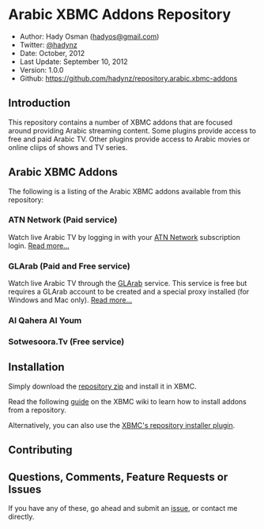 Arabic XBMC Addons Repository
======================
* Author: Hady Osman (hadyos@gmail.com)
* Twitter: [@hadynz](https://twitter.com/hadynz)
* Date: October, 2012
* Last Update: September 10, 2012
* Version: 1.0.0
* Github: https://github.com/hadynz/repository.arabic.xbmc-addons

## Introduction
This repository contains a number of XBMC addons that are focused around providing Arabic streaming content.
Some plugins provide access to free and paid Arabic TV. Other plugins provide access to Arabic movies
or online cliips of shows and TV series.

## Arabic XBMC Addons
The following is a listing of the Arabic XBMC addons available from this repository:

### ATN Network (Paid service)
Watch live Arabic TV by logging in with your [ATN Network](http://www.atnnetwork.com) subscription login.
[Read more...](https://github.com/hadynz/repository.arabic.xbmc-addons/tree/master/plugin.video.atnnetwork)

### GLArab (Paid and Free service)
Watch live Arabic TV through the [GLArab](http://www.glarab.com) service. This service is free but requires a GLArab account to be
created and a special proxy installed (for Windows and Mac only). 
[Read more...](https://github.com/hadynz/repository.arabic.xbmc-addons/tree/master/plugin.video.glarab)

### Al Qahera Al Youm


### Sotwesoora.Tv (Free service)

## Installation
Simply download the [repository zip](https://github.com/downloads/hadynz/repository.arabic.xbmc-addons/repository.arabic.xbmc-addons-1.0.0.zip) 
and install it in XBMC.

Read the following [guide](http://wiki.xbmc.org/index.php?title=Add-ons#How_to_install_from_zip) 
on the XBMC wiki to learn how to install addons from a repository.

Alternatively, you can also use the 
[XBMC's repository installer plugin](http://passion-xbmc.org/addons/?Page=View&ID=plugin.program.repo.installer).

## Contributing

## Questions, Comments, Feature Requests or Issues
If you have any of these, go ahead and submit an 
[issue](https://github.com/hadynz/repository.arabic.xbmc-addons/issues), or contact me directly.